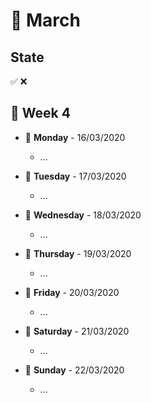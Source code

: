 # 📅 March

## State

✅ ❌

## 📌 Week 4

-   🚩 **Monday** - 16/03/2020
    -   ...

-   🚩 **Tuesday** - 17/03/2020
    -   ...

-   🚩 **Wednesday** - 18/03/2020
    -   ...

-   🚩 **Thursday** - 19/03/2020
    -   ...

-   🚩 **Friday** - 20/03/2020
    -   ...

-   🚩 **Saturday** - 21/03/2020
    -   ...

-   🚩 **Sunday** - 22/03/2020
    -   ...
